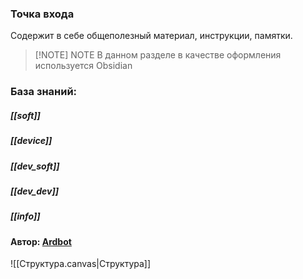 ### Точка входа

Содержит в себе общеполезный материал, инструкции, памятки.

> [!NOTE] NOTE
> В данном разделе в качестве оформления используется Obsidian
### База знаний:

##### [[soft]]
##### [[device]]
##### [[dev_soft]]
##### [[dev_dev]]
##### [[info]]

#### Автор: [Ardbot](https://github.com/Ardbot)

![[Структура.canvas|Структура]]